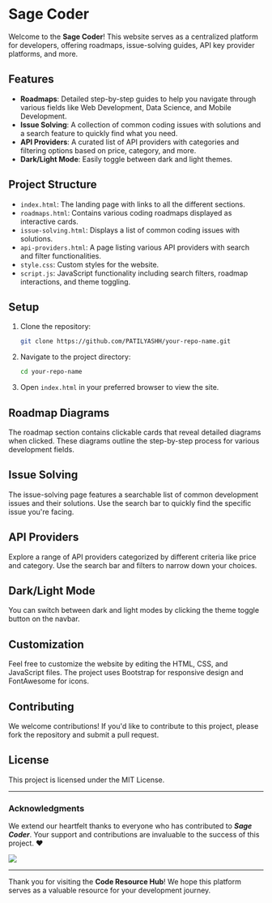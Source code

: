 
# Sage Coder

Welcome to the **Sage Coder**! This website serves as a centralized platform for developers, offering roadmaps, issue-solving guides, API key provider platforms, and more.

## Features

- **Roadmaps**: Detailed step-by-step guides to help you navigate through various fields like Web Development, Data Science, and Mobile Development.
- **Issue Solving**: A collection of common coding issues with solutions and a search feature to quickly find what you need.
- **API Providers**: A curated list of API providers with categories and filtering options based on price, category, and more.
- **Dark/Light Mode**: Easily toggle between dark and light themes.

## Project Structure

- `index.html`: The landing page with links to all the different sections.
- `roadmaps.html`: Contains various coding roadmaps displayed as interactive cards.
- `issue-solving.html`: Displays a list of common coding issues with solutions.
- `api-providers.html`: A page listing various API providers with search and filter functionalities.
- `style.css`: Custom styles for the website.
- `script.js`: JavaScript functionality including search filters, roadmap interactions, and theme toggling.

## Setup

1. Clone the repository:
   ```bash
   git clone https://github.com/PATILYASHH/your-repo-name.git
   ```
2. Navigate to the project directory:
   ```bash
   cd your-repo-name
   ```
3. Open `index.html` in your preferred browser to view the site.

## Roadmap Diagrams

The roadmap section contains clickable cards that reveal detailed diagrams when clicked. These diagrams outline the step-by-step process for various development fields.

## Issue Solving

The issue-solving page features a searchable list of common development issues and their solutions. Use the search bar to quickly find the specific issue you're facing.

## API Providers

Explore a range of API providers categorized by different criteria like price and category. Use the search bar and filters to narrow down your choices.

## Dark/Light Mode

You can switch between dark and light modes by clicking the theme toggle button on the navbar.

## Customization

Feel free to customize the website by editing the HTML, CSS, and JavaScript files. The project uses Bootstrap for responsive design and FontAwesome for icons.

## Contributing

We welcome contributions! If you'd like to contribute to this project, please fork the repository and submit a pull request.

## License

This project is licensed under the MIT License.

---
### Acknowledgments

We extend our heartfelt thanks to everyone who has contributed to ***Sage Coder***. Your support and contributions are invaluable to the success of this project. ❤️

<a href="https://github.com/Thesagecoder/sage-Coder/graphs/contributors">
  <img src="https://github.com/Thesagecoder/sage-Coder" />
</a>

---

Thank you for visiting the **Code Resource Hub**! We hope this platform serves as a valuable resource for your development journey.
